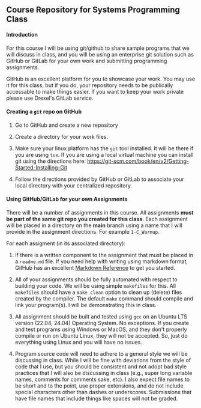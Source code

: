 ## Course Repository for Systems Programming Class

#### Introduction
For this course I will be using git/github to share sample programs that we will discuss in class, and you will be using an enterprise git solution such as GitHub or GitLab for your own work and submitting programming assignments.

GitHub is an excellent platform for you to showcase your work.  You may use it for this class, but if you do, your repository needs to be publically accessable to make things easier.  If you want to keep your work private please use Drexel's GitLab service.

#### Creating a `git` repo on GitHub

1. Go to GitHub and create a new repository

2. Create a directory for your work files.

3. Make sure your linux platform has the `git` tool installed.  It will be there if you are using `tux`.  If you are using a local virtual machine you can install git using the directions here: https://git-scm.com/book/en/v2/Getting-Started-Installing-Git

4. Follow the directions provided by GitHub or GitLab to associate your local directory with your centralized repository.

#### Using GitHub/GitLab for your own Assignments

There will be a number of assignments in this course.  All assignments **must be part of the same git repo you created for this class**.  Each assignment will be placed in a directory on the **main** branch using a name that I will provide in the assignment directions.  For example `1-C_Warmup`.

For each assigment (in its associated directory):

1. If there is a written component to the assignment that must be placed in a `readme.md` file.  If you need help with writing using markdown format, GitHub has an excellent [Markdown Reference](https://docs.github.com/en/get-started/writing-on-github/getting-started-with-writing-and-formatting-on-github/basic-writing-and-formatting-syntax) to get you started.

2. All of your assignments should be fully automated with respect to building your code.  We will be using simple `makefiles` for this.  All `makefiles` should have a `make clean` option to clean up (delete) files created by the compiler.  The default `make` command should compile and link your program(s).  I will be demonstrating this in class.

3. All assignment should be built and tested using `gcc` on an Ubuntu LTS version (22.04, 24.04) Operating System.  No exceptions. If you create and test programs using Windows or MacOS, and they don't properly compile or run on Ubuntu Linux, they will not be accepted.  So, just do everything using Linux and you will have no issues.

4. Program source code will need to adhere to a general style we will be discussing in class.  While I will be fine with deviations from the style of code that I use, but you should be consistent and not adopt bad style practices that I will also be discussing in class (e.g., super long variable names, comments for comments sake, etc).  I also expect file names to be short and to the point, use proper extensions, and do not include special characters other than dashes or underscores.  Submissions that have file names that include things like spaces will not be graded.  

